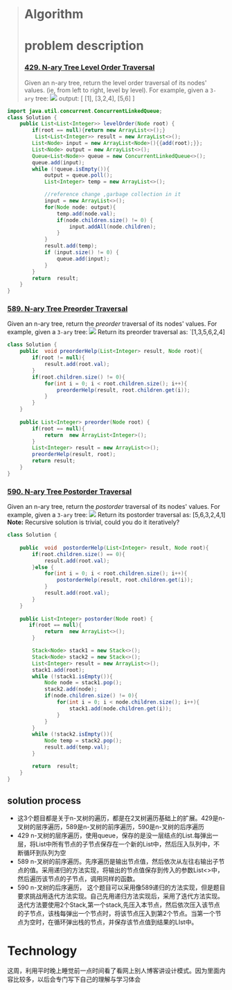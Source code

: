﻿


># Algorithm
># problem description
>### [429. N-ary Tree Level Order Traversal](https://leetcode.com/problems/n-ary-tree-level-order-traversal/description/)
>Given an n-ary tree, return the level order traversal of its nodes' values. (ie, from left to right, level by level).
For example, given a  `3-ary`  tree:
	![](https://leetcode.com/static/images/problemset/NaryTreeExample.png)
	output:
	[
     [1],
     [3,2,4],
     [5,6]
	]
```java
import java.util.concurrent.ConcurrentLinkedQueue;
class Solution {
    public List<List<Integer>> levelOrder(Node root) {
        if(root == null){return new ArrayList<>();}
         List<List<Integer>> result = new ArrayList<>();
        List<Node> input = new ArrayList<Node>(){{add(root);}};
        List<Node> output = new ArrayList<>();
        Queue<List<Node>> queue = new ConcurrentLinkedQueue<>();
        queue.add(input);
        while (!queue.isEmpty()){
            output = queue.poll();
            List<Integer> temp = new ArrayList<>();

            //reference change ,garbage collection in it
            input = new ArrayList<>();
            for(Node node: output){
                temp.add(node.val);
                if(node.children.size() != 0) {
                    input.addAll(node.children);
                }
            }
            result.add(temp);
            if (input.size() != 0) {
                queue.add(input);
            }
        }
        return  result;
    }
}
```

###  [589. N-ary Tree Preorder Traversal](https://leetcode.com/problems/n-ary-tree-preorder-traversal/description/)
Given an n-ary tree, return the  _preorder_  traversal of its nodes' values.
For example, given a  `3-ary`  tree:
![](https://leetcode.com/static/images/problemset/NaryTreeExample.png)
Return its preorder traversal as: `[1,3,5,6,2,4]
```java
class Solution {
    public  void preorderHelp(List<Integer> result, Node root){
        if(root != null){
            result.add(root.val);
        }
        if(root.children.size() != 0){
            for(int i = 0; i < root.children.size(); i++){
                preorderHelp(result, root.children.get(i));
            }
        }
    }
    
    public List<Integer> preorder(Node root) {
        if(root == null){
            return  new ArrayList<Integer>();
        }
        List<Integer> result = new ArrayList<>();
        preorderHelp(result, root);
        return result;
    }
}
```

### [590. N-ary Tree Postorder Traversal](https://leetcode.com/problems/n-ary-tree-postorder-traversal/description/)
Given an n-ary tree, return the  _postorder_  traversal of its nodes' values.
For example, given a  `3-ary`  tree:
![](https://leetcode.com/static/images/problemset/NaryTreeExample.png)
Return its postorder traversal as: [5,6,3,2,4,1]
**Note:** Recursive solution is trivial, could you do it iteratively?
```java
class Solution {
    
    public  void  postorderHelp(List<Integer> result, Node root){
        if(root.children.size() == 0){
            result.add(root.val);
        }else {
            for(int i = 0; i < root.children.size(); i++){
                postorderHelp(result, root.children.get(i));
            }
            result.add(root.val);
        }
    }
    
    public List<Integer> postorder(Node root) {
       if(root == null){
            return  new ArrayList<>();
        }

        Stack<Node> stack1 = new Stack<>();
        Stack<Node> stack2 = new Stack<>();
        List<Integer> result = new ArrayList<>();
        stack1.add(root);
        while (!stack1.isEmpty()){
            Node node = stack1.pop();
            stack2.add(node);
            if(node.children.size() != 0){
                for(int i = 0; i < node.children.size(); i++){
                    stack1.add(node.children.get(i));
                }
            }
        }
        while (!stack2.isEmpty()){
            Node temp = stack2.pop();
            result.add(temp.val);
        }

        return  result;
    }
}
```
## solution process
- 这3个题目都是关于n-叉树的遍历，都是在2叉树遍历基础上的扩展。429是n-叉树的层序遍历，589是n-叉树的前序遍历，590是n-叉树的后序遍历
- 429 n-叉树的层序遍历，使用queue，保存的是没一层结点的List.每弹出一层，将List中所有节点的子节点保存在一个新的List中，然后压入队列中，不断循环到队列为空
- 589 n-叉树的前序遍历。先序遍历是输出节点值，然后依次从左往右输出子节点的值。采用递归的方法实现，将输出的节点值保存到传入的参数List<>中，然后遍历该节点的子节点，调用同样的函数。
- 590 n-叉树的后序遍历， 这个题目可以采用像589递归的方法实现，但是题目要求挑战用迭代方法实现。自己先用递归方法实现后，采用了迭代方法实现。迭代方法要使用2个Stack,第一个stack,先压入本节点，然后依次压入该节点的子节点，该栈每弹出一个节点时，将该节点压入到第2个节点。当第一个节点为空时，在循环弹出栈的节点，并保存该节点值到结果的LIst中。


# Technology
这周，利用平时晚上睡觉前一点时间看了看网上别人博客讲设计模式。因为里面内容比较多，以后会专门写下自己的理解与学习体会
